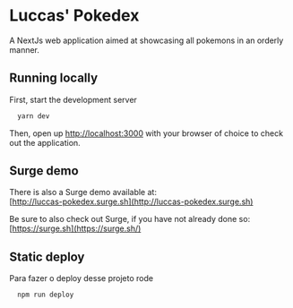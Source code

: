 
# Luccas' Pokedex

A NextJs web application aimed at showcasing all pokemons in an orderly manner.


## Running locally

First, start the development server

```bash
  yarn dev
```

Then, open up [http://localhost:3000](http://localhost:3000) with your browser of choice to check out the application.
    
## Surge demo

There is also a Surge demo available at:  
[http://luccas-pokedex.surge.sh](http://luccas-pokedex.surge.sh)

Be sure to also check out Surge, if you have not already done so:  
[https://surge.sh](https://surge.sh/)


## Static deploy

Para fazer o deploy desse projeto rode

```bash
  npm run deploy
```

